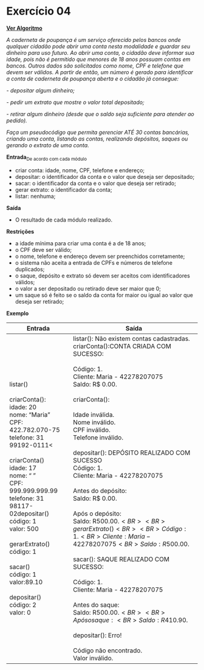 # Exercício 04

[**Ver Algoritmo**](Algortimo04.md)

*A caderneta de poupança é um serviço oferecido pelos bancos onde qualquer
cidadão pode abrir uma conta nesta modalidade e guardar seu dinheiro para uso
futuro. Ao abrir uma conta, o cidadão deve informar sua idade, pois não é permitido
que menores de 18 anos possuam contas em bancos. Outros dados são solicitados
como nome, CPF e telefone que devem ser válidos. A partir de então, um número é
gerado para identificar a conta de caderneta de poupança aberta e o cidadão já
consegue:*

*- depositar algum dinheiro;*

*- pedir um extrato que mostre o valor total depositado;*

*- retirar algum dinheiro (desde que o saldo seja suficiente para atender ao
pedido).*

*Faça um pseudocódigo que permita gerenciar ATÉ 30 contas bancárias, criando uma
conta, listando as contas, realizando depósitos, saques ou gerando o extrato de uma
conta.*


**Entrada**<sub>De acordo com cada módulo

- criar conta: idade, nome, CPF, telefone e endereço;
- depositar: o identificador da conta e o valor que deseja ser depositado;
- sacar: o identificador da conta e o valor que deseja ser retirado;
- gerar extrato: o identificador da conta;
- listar: nenhuma;

**Saída**

- O resultado de cada módulo realizado.
  
**Restrições**

- a idade mínima para criar uma conta é a de 18 anos;
- o CPF deve ser válido;
- o nome, telefone e endereço devem ser preenchidos corretamente;
- o sistema não aceita a entrada de CPFs e números de telefone duplicados;
- o saque, depósito e extrato só devem ser aceitos com identificadores válidos;
- o valor a ser depositado ou retirado deve ser maior que 0;
- um saque só é feito se o saldo da conta for maior ou igual ao valor que deseja ser retirado;

**Exemplo**

| Entrada | Saída | 
|-|-|
| listar()<BR><BR>criarConta():<br>idade: 20<BR>nome: “Maria”<BR>CPF: 422.782.070-75<BR>telefone: 31 99192-0111<<BR><BR>criarConta()<BR>idade: 17<BR>nome: “ ”<BR>CPF: 999.999.999.99<BR>telefone: 31 98117-02depositar()<BR>código: 1<BR>valor: 500<BR><BR>gerarExtrato()<BR>código: 1<BR><BR>sacar()<BR>código: 1<BR>valor:89.10<BR><BR>depositar()<BR>código: 2<BR>valor: 0|listar(): Não existem contas cadastradas.<BR>criarConta():CONTA CRIADA COM SUCESSO:<BR><BR>Código: 1.<BR>Cliente: Maria - 42278207075<BR>Saldo: R$ 0.00.<BR><BR>criarConta():<BR><BR>Idade inválida.<BR>Nome inválido.<BR>CPF inválido.<BR>Telefone inválido.<BR><BR>depositar(): DEPÓSITO REALIZADO COM SUCESSO<BR>Código: 1.<BR>Cliente: Maria - 42278207075<BR><BR>Antes do depósito:<BR>Saldo: R$ 0.00.<BR><BR>Após o depósito:<BR>Saldo: R$500.00.<BR><BR>gerarExtrato()<BR><BR>Código: 1.<BR>Cliente: Maria - 42278207075<BR>Saldo: R$500.00.<BR><BR>sacar(): SAQUE REALIZADO COM SUCESSO:<BR><BR>Código: 1.<BR>Cliente: Maria - 42278207075<BR><BR>Antes do saque:<BR>Saldo: R$500.00.<BR><BR>Após o saque:<BR>Saldo: R$410.90.<BR><BR>depositar(): Erro!<BR><BR>Código não encontrado.<BR> Valor inválido.|